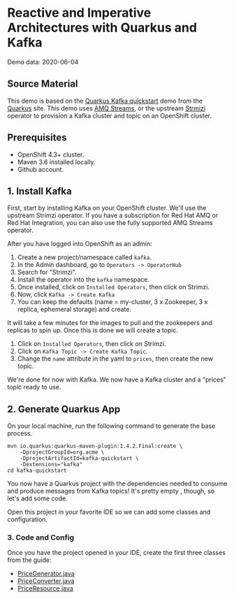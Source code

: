# Reactive and Imperative Architectures with Quarkus and Kafka

Demo data: 2020-06-04

## Source Material

This demo is based on the [Quarkus Kafka quickstart](https://quarkus.io/guides/kafka) demo from the [Quarkus](https://quarkus.io) site.  This demo uses [AMQ Streams](https://www.redhat.com/en/resources/amq-streams-datasheet), or the upstream [Strmizi](https://strimzi.io/) operator to provision a Kafka cluster and topic on an OpenShift cluster.

## Prerequisites

* OpenShift 4.3+ cluster.
* Maven 3.6 installed locally.
* Github account.

## 1. Install Kafka

First, start by installing Kafka on your OpenShift cluster.  We'll use the upstream Strimzi operator.  If you have a subscription for Red Hat AMQ or Red Hat Integration, you can also use the fully supported AMQ Streams operator.

After you have logged into OpenShift as an admin:

1. Create a new project/namespace called `kafka`.
2. In the Admin dashboard, go to `Operators -> OperatorHub`
3. Search for "Strimzi".
4. Install the operator into the `kafka` namespace.
5. Once installed, click on `Installed Operators`, then click on Strimzi.
6. Now, click `Kafka -> Create Kafka`
7. You can keep the defaults (name = my-cluster, 3 x Zookeeper, 3 x replica, ephemeral storage) and create.

It will take a few minutes for the images to pull and the zookeepers and replicas to spin up.  Once this is done we will create a topic.

1. Click on `Installed Operators`, then click on Strimzi.
2. Click on `Kafka Topic -> Create Kafka Topic`.
3. Change the `name` attribute in the yaml to `prices`, then create the new topic.

We're done for now with Kafka.  We now have a Kafka cluster and a "prices" topic ready to use.

## 2. Generate Quarkus App

On your local machine, run the following command to generate the base process.

```
mvn io.quarkus:quarkus-maven-plugin:1.4.2.Final:create \
    -DprojectGroupId=org.acme \
    -DprojectArtifactId=kafka-quickstart \
    -Dextensions="kafka"
cd kafka-quickstart
```

You now have a Quarkus project with the dependencies needed to consume and produce messages from Kafka topics!  It's pretty empty , though, so let's add some code.

Open this project in your favorite IDE so we can add some classes and configuration.

### 3. Code and Config

Once you have the project opened in your IDE, create the first three classes from the guide:
* [PriceGenerator.java](https://quarkus.io/guides/kafka#the-price-generator)
* [PriceConverter.java](https://quarkus.io/guides/kafka#the-price-converter)
* [PriceResource.java](https://quarkus.io/guides/kafka#the-price-resource)


